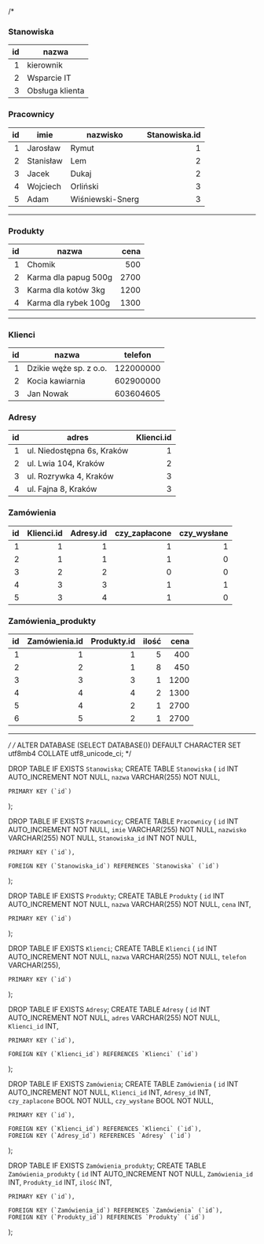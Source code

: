 /*

### Stanowiska ###

| id | nazwa           |
|---:|-----------------|
|  1 | kierownik       |
|  2 | Wsparcie IT     |
|  3 | Obsługa klienta |

### Pracownicy ###

| id | imie      | nazwisko         | Stanowiska.id |
|---:|-----------|------------------|--------------:|
|  1 | Jarosław  | Rymut            |             1 |
|  2 | Stanisław | Lem              |             2 |
|  3 | Jacek     | Dukaj            |             2 |
|  4 | Wojciech  | Orliński         |             3 |
|  5 | Adam      | Wiśniewski-Snerg |             3 |

--------------------

### Produkty ###

| id | nazwa                | cena |
|---:|----------------------|-----:|
|  1 | Chomik               |  500 |
|  2 | Karma dla papug 500g | 2700 |
|  3 | Karma dla kotów 3kg  | 1200 |
|  4 | Karma dla rybek 100g | 1300 |

--------------------

### Klienci ###

| id | nazwa                  | telefon   |
|---:|------------------------|-----------|
|  1 | Dzikie węże sp. z o.o. | 122000000 |
|  2 | Kocia kawiarnia        | 602900000 |
|  3 | Jan Nowak              | 603604605 |

### Adresy ###

| id | adres                      | Klienci.id |
|---:|----------------------------|-----------:|
|  1 | ul. Niedostępna 6s, Kraków |          1 |
|  2 | ul. Lwia 104, Kraków       |          2 |
|  3 | ul. Rozrywka 4, Kraków     |          3 |
|  4 | ul. Fajna 8, Kraków        |          3 |

### Zamówienia ###

| id | Klienci.id | Adresy.id | czy_zapłacone | czy_wysłane |
|---:|-----------:|----------:|--------------:|------------:|
|  1 |          1 |         1 |             1 |           1 |
|  2 |          1 |         1 |             1 |           0 |
|  3 |          2 |         2 |             0 |           0 |
|  4 |          3 |         3 |             1 |           1 |
|  5 |          3 |         4 |             1 |           0 |

### Zamówienia_produkty ###

| id | Zamówienia.id | Produkty.id | ilość | cena |
|---:|--------------:|------------:|------:|-----:|
|  1 |             1 |           1 |     5 |  400 |
|  2 |             2 |           1 |     8 |  450 |
|  3 |             3 |           3 |     1 | 1200 |
|  4 |             4 |           4 |     2 | 1300 |
|  5 |             4 |           2 |     1 | 2700 |
|  6 |             5 |           2 |     1 | 2700 |

---------
*/
/* ALTER DATABASE (SELECT DATABASE()) DEFAULT CHARACTER SET utf8mb4 COLLATE utf8_unicode_ci; */

DROP TABLE IF EXISTS `Stanowiska`;
CREATE TABLE `Stanowiska` (
	`id` INT AUTO_INCREMENT NOT NULL,
	`nazwa` VARCHAR(255) NOT NULL,

	PRIMARY KEY (`id`)
);

DROP TABLE IF EXISTS `Pracownicy`;
CREATE TABLE `Pracownicy` (
	`id` INT AUTO_INCREMENT NOT NULL,
	`imie` VARCHAR(255) NOT NULL,
	`nazwisko` VARCHAR(255) NOT NULL,
	`Stanowiska_id` INT NOT NULL,

	PRIMARY KEY (`id`),

	FOREIGN KEY (`Stanowiska_id`) REFERENCES `Stanowiska` (`id`)
);

DROP TABLE IF EXISTS `Produkty`;
CREATE TABLE `Produkty` (
	`id` INT AUTO_INCREMENT NOT NULL,
	`nazwa` VARCHAR(255) NOT NULL,
	`cena` INT,

	PRIMARY KEY (`id`)
);

DROP TABLE IF EXISTS `Klienci`;
CREATE TABLE `Klienci` (
	`id` INT AUTO_INCREMENT NOT NULL,
	`nazwa` VARCHAR(255) NOT NULL,
	`telefon` VARCHAR(255),

	PRIMARY KEY (`id`)
);

DROP TABLE IF EXISTS `Adresy`;
CREATE TABLE `Adresy` (
	`id` INT AUTO_INCREMENT NOT NULL,
	`adres` VARCHAR(255) NOT NULL,
	`Klienci_id` INT,

	PRIMARY KEY (`id`),

	FOREIGN KEY (`Klienci_id`) REFERENCES `Klienci` (`id`)
);

DROP TABLE IF EXISTS `Zamówienia`;
CREATE TABLE `Zamówienia` (
	`id` INT AUTO_INCREMENT NOT NULL,
	`Klienci_id` INT,
	`Adresy_id` INT,
	`czy_zaplacone` BOOL NOT NULL,
	`czy_wysłane` BOOL NOT NULL,

	PRIMARY KEY (`id`),

	FOREIGN KEY (`Klienci_id`) REFERENCES `Klienci` (`id`),
	FOREIGN KEY (`Adresy_id`) REFERENCES `Adresy` (`id`)
);

DROP TABLE IF EXISTS `Zamówienia_produkty`;
CREATE TABLE `Zamówienia_produkty` (
	`id` INT AUTO_INCREMENT NOT NULL,
	`Zamówienia_id` INT,
	`Produkty_id` INT,
	`ilość` INT,

	PRIMARY KEY (`id`),

	FOREIGN KEY (`Zamówienia_id`) REFERENCES `Zamówienia` (`id`),
	FOREIGN KEY (`Produkty_id`) REFERENCES `Produkty` (`id`)
);
